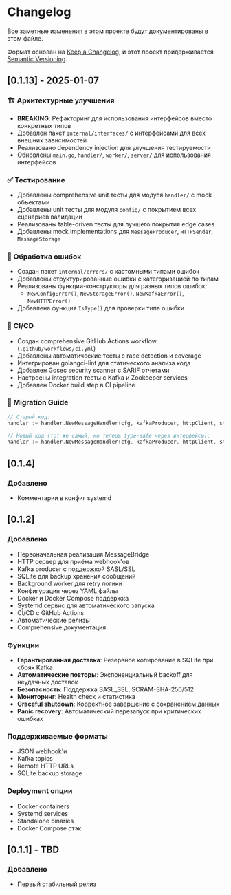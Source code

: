 # Changelog

Все заметные изменения в этом проекте будут документированы в этом файле.

Формат основан на [Keep a Changelog](https://keepachangelog.com/en/1.0.0/),
и этот проект придерживается [Semantic Versioning](https://semver.org/spec/v2.0.0.html).

## [0.1.13] - 2025-01-07

### 🏗️ Архитектурные улучшения
- **BREAKING**: Рефакторинг для использования интерфейсов вместо конкретных типов
- Добавлен пакет `internal/interfaces/` с интерфейсами для всех внешних зависимостей
- Реализовано dependency injection для улучшения тестируемости
- Обновлены `main.go`, `handler/`, `worker/`, `server/` для использования интерфейсов

### ✅ Тестирование
- Добавлены comprehensive unit тесты для модуля `handler/` с mock объектами
- Добавлены unit тесты для модуля `config/` с покрытием всех сценариев валидации
- Реализованы table-driven тесты для лучшего покрытия edge cases
- Добавлены mock implementations для `MessageProducer`, `HTTPSender`, `MessageStorage`

### 🚨 Обработка ошибок
- Создан пакет `internal/errors/` с кастомными типами ошибок
- Добавлены структурированные ошибки с категоризацией по типам
- Реализованы функции-конструкторы для разных типов ошибок:
  - `NewConfigError()`, `NewStorageError()`, `NewKafkaError()`, `NewHTTPError()`
- Добавлена функция `IsType()` для проверки типа ошибки

### 🔄 CI/CD
- Создан comprehensive GitHub Actions workflow (`.github/workflows/ci.yml`)
- Добавлены автоматические тесты с race detection и coverage
- Интегрирован golangci-lint для статического анализа кода
- Добавлен Gosec security scanner с SARIF отчетами
- Настроены integration тесты с Kafka и Zookeeper services
- Добавлен Docker build step в CI pipeline


### 🎯 Migration Guide
```go
// Старый код:
handler := handler.NewMessageHandler(cfg, kafkaProducer, httpClient, storage)

// Новый код (тот же самый, но теперь type-safe через интерфейсы):
handler := handler.NewMessageHandler(cfg, kafkaProducer, httpClient, storage)
```

## [0.1.4]
### Добавлено
- Комментарии в конфиг systemd

## [0.1.2]

### Добавлено
- Первоначальная реализация MessageBridge
- HTTP сервер для приёма webhook'ов
- Kafka producer с поддержкой SASL/SSL
- SQLite для backup хранения сообщений
- Background worker для retry логики
- Конфигурация через YAML файлы
- Docker и Docker Compose поддержка
- Systemd сервис для автоматического запуска
- CI/CD с GitHub Actions
- Автоматические релизы
- Comprehensive документация

### Функции
- **Гарантированная доставка**: Резервное копирование в SQLite при сбоях Kafka
- **Автоматические повторы**: Экспоненциальный backoff для неудачных доставок
- **Безопасность**: Поддержка SASL_SSL, SCRAM-SHA-256/512
- **Мониторинг**: Health check и статистика
- **Graceful shutdown**: Корректное завершение с сохранением данных
- **Panic recovery**: Автоматический перезапуск при критических ошибках

### Поддерживаемые форматы
- JSON webhook'и
- Kafka topics
- Remote HTTP URLs
- SQLite backup storage

### Deployment опции
- Docker containers
- Systemd services  
- Standalone binaries
- Docker Compose стэк

## [0.1.1] - TBD

### Добавлено
- Первый стабильный релиз 